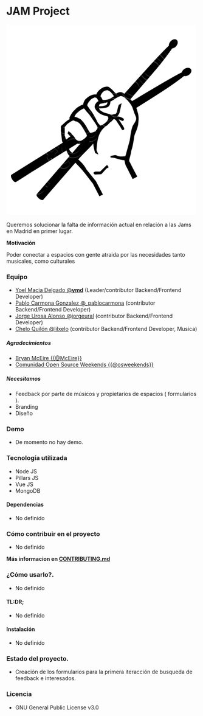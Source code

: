 # JAM Project

![Logo de JAM Project](./assets/img/logo.png)

Queremos solucionar la falta de información actual en relación a las Jams en Madrid en primer lugar.

**Motivación**

Poder conectar a espacios con gente atraida por las necesidades tanto musicales, como culturales

### Equipo

 - [Yoel Macia Delgado @____ymd____](github.com/ymdx) (Leader/contributor Backend/Frontend Developer)
 - [Pablo Carmona Gonzalez @_pablocarmona](github.com/PabloCarmona) (contributor Backend/Frontend Developer)
 - [Jorge Urosa Alonso @jorgeural](github.com/jorgeural) (contributor Backend/Frontend Developer)
 - [Chelo Quilón @lilxelo](github.com/lilxelo) (contributor Backend/Frontend Developer, Musica)

##### Agradecimientos

 - [Bryan McEire {{@McEire}}](ghitub.com/mceire)
 - [Comunidad Open Source Weekends {{@osweekends}}](ghitub.com/OSWeekends)

##### Necesitamos

 - Feedback por parte de músicos y propietarios de espacios ( formularios ).
 - Branding
 - Diseño

### Demo

 - De momento no hay demo.

### Tecnología utilizada

 - Node JS
 - Pillars JS
 - Vue JS
 - MongoDB

#### Dependencias

- No definido

### Cómo contribuir en el proyecto

- No definido

**Más informacion en [CONTRIBUTING.md](CONTRIBUTING.md)**

### ¿Cómo usarlo?.

- No definido

#### TL:DR;

- No definido

#### Instalación

- No definido

### Estado del proyecto.

- Creación de los formularios para la primera iteracción de busqueda de feedback e interesados.

### Licencia

- GNU General Public License v3.0
